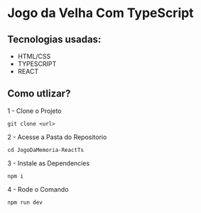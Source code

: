 # Jogo da Velha Com TypeScript

## Tecnologias usadas:
- HTML/CSS
- TYPESCRIPT
- REACT

## Como utlizar?
1 - Clone o Projeto
```
git clone <url>
```
2 - Acesse a Pasta do Repositorio
```
cd JogoDaMemoria-ReactTs
```

3 - Instale as Dependencies
```
npm i
```

4 - Rode o Comando
```
npm run dev
```

